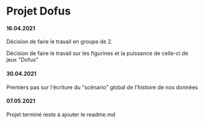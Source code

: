# Projet Dofus

#### 16.04.2021

Décision de faire le travail en groupe de 2.

Décision de faire le travail sur les figurines et la puissance de celle-ci de jeux "Dofus"
#### 30.04.2021
Premiers pas sur l'écriture du "scénario" global de l'histoire de nos données
#### 07.05.2021
Projet terminé reste à ajouter le readme.md

